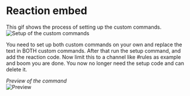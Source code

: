 # Reaction embed
This gif shows the process of setting up the custom commands.  
![Setup of the custom commands](https://i.imgur.com/e1AbepB.gif)

You need to set up both custom commands on your own and replace the text in BOTH custom commands. After that run the setup command, and add the reaction code. Now limit this to a channel like #rules as example and boom you are done. You now no longer need the setup code and can delete it.

*Preview of the command*  
![Preview](https://i.imgur.com/36aDNzu.gif)